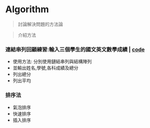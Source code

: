 # Algorithm
> 討論解決問題的方法論

> 介紹方法

### 連結串列回顧練習:輸入三個學生的國文英文數學成績 | [code](https://github.com/shawnhuang125/algroithm/blob/main/practice1.md)
  - 使用方法: 分別使用鏈結串列與結構陣列
  - 並輸出姓名,學號,各科成績及總分
  - 列出總分
  - 列出平均
### 排序法
- 氣泡排序
- 快速排序
- 插入排序
	
